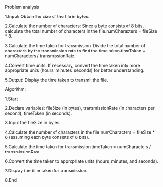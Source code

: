 Problem analysis

1.Input: Obtain the size of the file in bytes.

2.Calculate the number of characters: Since a byte consists of 8 bits, calculate the total number of characters in the file.numCharacters = fileSize * 8.

3.Calculate the time taken for transmission: Divide the total number of characters by the transmission rate to find the time taken.timeTaken = numCharacters / transmissionRate.

4.Convert time units: If necessary, convert the time taken into more appropriate units (hours, minutes, seconds) for better understanding.

5.Output: Display the time taken to transmit the file.

Algorithm:

1.Start

2.Declare variables: fileSize (in bytes), transmissionRate (in characters per second), timeTaken (in seconds).

3.Input the fileSize in bytes.

4.Calculate the number of characters in the file:numCharacters = fileSize * 8 (assuming each byte consists of 8 bits).

5.Calculate the time taken for transmission:timeTaken = numCharacters / transmissionRate.

6.Convert the time taken to appropriate units (hours, minutes, and seconds).

7.Display the time taken for transmission.

8.End
